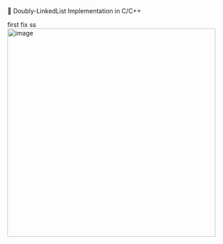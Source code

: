 🔗 Doubly-LinkedList Implementation in C/C++


first fix ss
<img width="470" alt="image" src="https://github.com/cerebnismus/doubly-linked-list/assets/11842029/5118ac3b-76fc-4147-8cef-145ffc64536b">

